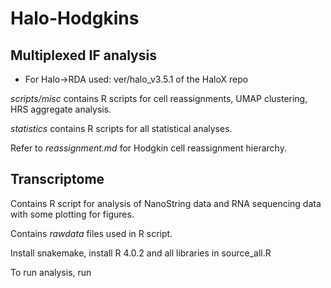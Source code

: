 # Halo-Hodgkins

## Multiplexed IF analysis

- For Halo->RDA used: ver/halo_v3.5.1 of the HaloX repo

*scripts/misc* contains R scripts for cell reassignments, UMAP clustering, HRS aggregate analysis. 

*statistics* contains R scripts for all statistical analyses. 

Refer to *reassignment.md* for Hodgkin cell reassignment hierarchy. 


## Transcriptome

Contains R script for analysis of NanoString data and RNA sequencing data with some plotting for figures. 

Contains *rawdata* files used in R script. 

Install snakemake, install R 4.0.2 and all libraries in source_all.R

To run analysis, run
